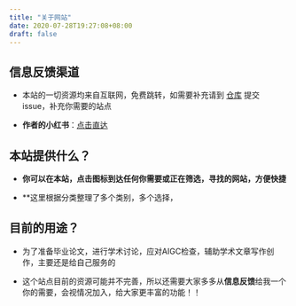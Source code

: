 ```yaml
---
title: "关于网站"
date: 2020-07-28T19:27:08+08:00
draft: false
---
```


## 信息反馈渠道
- 本站的一切资源均来自互联网，免费跳转，如需要补充请到 [仓库](https://github.com/qinyuanchun03/study-webstack) 提交 issue，补充你需要的站点

- **作者的小红书**：[点击直达](https://www.xiaohongshu.com/user/profile/66e4de9c000000001d022a5b)

## 本站提供什么？
- **你可以在本站，点击图标到达任何你需要或正在筛选，寻找的网站，方便快捷**

- **这里根据分类整理了多个类别，多个选择，

## 目前的用途？
- 为了准备毕业论文，进行学术讨论，应对AIGC检查，辅助学术文章写作创作，主要还是给自己服务的

- 这个站点目前的资源可能并不完善，所以还需要大家多多从**信息反馈**给我一个你的需要，会视情况加入，给大家更丰富的功能！！